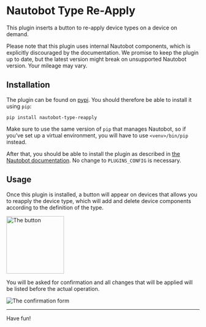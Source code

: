 # Nautobot Type Re-Apply

This plugin inserts a button to re-apply device types on a device on demand.

Please note that this plugin uses internal Nautobot components, which is
explicitly discouraged by the documentation. We promise to keep the plugin up
to date, but the latest version might break on unsupported Nautobot version.
Your mileage may vary.

## Installation

The plugin can be found on [pypi](https://pypi.org/project/nautobot-type-reapply).
You should therefore be able to install it using `pip`:

```
pip install nautobot-type-reapply
```

Make sure to use the same version of `pip` that manages Nautobot, so if you’ve
set up a virtual environment, you will have to use `<venv>/bin/pip` instead.

After that, you should be able to install the plugin as described in [the
Nautobot documentation](https://nautobot.readthedocs.io/en/stable/plugins/). No
change to `PLUGINS_CONFIG` is necessary.

## Usage

Once this plugin is installed, a button will appear on devices that allows you
to reapply the device type, which will add and delete device components
according to the definition of the type.

<img alt="The button" src="./docs/button.png" width="150">

You will be asked for confirmation and all changes that will be applied will be
listed before the actual operation.

![The confirmation form](./docs/form.png)

<hr/>

Have fun!
